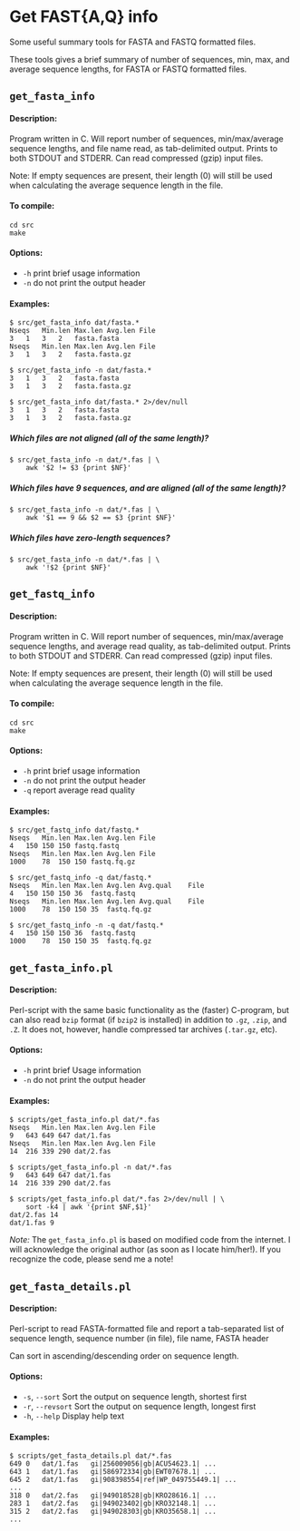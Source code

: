 # Get FAST{A,Q} info

Some useful summary tools for FASTA and FASTQ formatted files.

These tools gives a brief summary of number of sequences, min, max, and average
sequence lengths, for FASTA or FASTQ formatted files.


## `get_fasta_info`

#### Description:

Program written in C. Will report number of sequences, min/max/average sequence
lengths, and file name read, as tab-delimited output. Prints to both STDOUT and
STDERR. Can read compressed (gzip) input files.

Note: If empty sequences are present, their length (0) will still be used when
calculating the average sequence length in the file.

#### To compile:

    cd src
    make

#### Options:

- `-h` print brief usage information
- `-n` do not print the output header

#### Examples:

    $ src/get_fasta_info dat/fasta.*
    Nseqs	Min.len	Max.len	Avg.len	File
    3	1	3	2	fasta.fasta
    Nseqs	Min.len	Max.len	Avg.len	File
    3	1	3	2	fasta.fasta.gz

    $ src/get_fasta_info -n dat/fasta.*
    3	1	3	2	fasta.fasta
    3	1	3	2	fasta.fasta.gz

    $ src/get_fasta_info dat/fasta.* 2>/dev/null
    3	1	3	2	fasta.fasta
    3	1	3	2	fasta.fasta.gz


##### Which files are not aligned (all of the same length)?

    $ src/get_fasta_info -n dat/*.fas | \
        awk '$2 != $3 {print $NF}'

##### Which files have 9 sequences, and are aligned (all of the same length)?

    $ src/get_fasta_info -n dat/*.fas | \
        awk '$1 == 9 && $2 == $3 {print $NF}'

##### Which files have zero-length sequences?

    $ src/get_fasta_info -n dat/*.fas | \
        awk '!$2 {print $NF}'


## `get_fastq_info`

#### Description:

Program written in C. Will report number of sequences, min/max/average sequence
lengths, and average read quality, as tab-delimited output. Prints to both
STDOUT and STDERR. Can read compressed (gzip) input files.

Note: If empty sequences are present, their length (0) will still be used when
calculating the average sequence length in the file.

#### To compile:

    cd src
    make

#### Options:

- `-h` print brief usage information
- `-n` do not print the output header
- `-q` report average read quality

#### Examples:

    $ src/get_fastq_info dat/fastq.*
    Nseqs	Min.len	Max.len	Avg.len	File
    4	150	150	150	fastq.fastq
    Nseqs	Min.len	Max.len	Avg.len	File
    1000	78	150	150	fastq.fq.gz

    $ src/get_fastq_info -q dat/fastq.*
    Nseqs	Min.len	Max.len	Avg.len	Avg.qual	File
    4	150	150	150	36	fastq.fastq
    Nseqs	Min.len	Max.len	Avg.len	Avg.qual	File
    1000	78	150	150	35	fastq.fq.gz

    $ src/get_fastq_info -n -q dat/fastq.*
    4	150	150	150	36	fastq.fastq
    1000	78	150	150	35	fastq.fq.gz


## `get_fasta_info.pl`

#### Description:

Perl-script with the same basic functionality as the (faster) C-program, but
can also read `bzip` format (if `bzip2` is installed) in addition to `.gz`,
`.zip`, and `.Z`. It does not, however, handle compressed tar archives
(`.tar.gz`, etc).

#### Options:

- `-h` print brief Usage information
- `-n` do not print the output header

#### Examples:

    $ scripts/get_fasta_info.pl dat/*.fas
    Nseqs	Min.len	Max.len	Avg.len	File
    9	643	649	647	dat/1.fas
    Nseqs	Min.len	Max.len	Avg.len	File
    14	216	339	290	dat/2.fas

    $ scripts/get_fasta_info.pl -n dat/*.fas
    9	643	649	647	dat/1.fas
    14	216	339	290	dat/2.fas
    
    $ scripts/get_fasta_info.pl dat/*.fas 2>/dev/null | \
        sort -k4 | awk '{print $NF,$1}'
    dat/2.fas 14
    dat/1.fas 9

*Note:* The `get_fasta_info.pl` is based on modified code from the internet. I
will acknowledge the original author (as soon as I locate him/her!). If you
recognize the code, please send me a note!


## `get_fasta_details.pl`

#### Description:

Perl-script to read FASTA-formatted file and report a tab-separated list of
sequence length, sequence number (in file), file name, FASTA header
                  
Can sort in ascending/descending order on sequence length.

#### Options:

- `-s`, `--sort`    Sort the output on sequence length, shortest first
- `-r`, `--revsort` Sort the output on sequence length, longest first
- `-h`, `--help`    Display help text

#### Examples:

    $ scripts/get_fasta_details.pl dat/*.fas
    649	0	dat/1.fas	gi|256009056|gb|ACU54623.1| ...
    643	1	dat/1.fas	gi|586972334|gb|EWT07678.1| ...
    645	2	dat/1.fas	gi|908398554|ref|WP_049755449.1| ...
    ...
    318	0	dat/2.fas	gi|949018528|gb|KRO28616.1| ...
    283	1	dat/2.fas	gi|949023402|gb|KRO32148.1| ...
    315	2	dat/2.fas	gi|949028303|gb|KRO35658.1| ...
    ...

